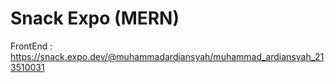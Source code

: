# Snack Expo (MERN)

FrontEnd :
https://snack.expo.dev/@muhammadardiansyah/muhammad_ardiansyah_213510031
